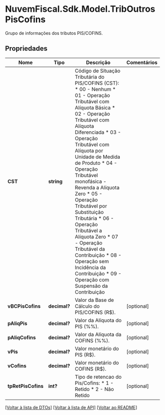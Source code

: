 # NuvemFiscal.Sdk.Model.TribOutrosPisCofins
Grupo de informações dos tributos PIS/COFINS.

## Propriedades

Nome | Tipo | Descrição | Comentários
------------ | ------------- | ------------- | -------------
**CST** | **string** | Código de Situação Tributária do PIS/COFINS (CST):  * 00 - Nenhum  * 01 - Operação Tributável com Alíquota Básica  * 02 - Operação Tributável com Alíquota Diferenciada  * 03 - Operação Tributável com Alíquota por Unidade de Medida de Produto  * 04 - Operação Tributável monofásica - Revenda a Alíquota Zero  * 05 - Operação Tributável por Substituição Tributária  * 06 - Operação Tributável a Alíquota Zero  * 07 - Operação Tributável da Contribuição  * 08 - Operação sem Incidência da Contribuição  * 09 - Operação com Suspensão da Contribuição | 
**vBCPisCofins** | **decimal?** | Valor da Base de Cálculo do PIS/COFINS (R$). | [optional] 
**pAliqPis** | **decimal?** | Valor da Alíquota do PIS (%%). | [optional] 
**pAliqCofins** | **decimal?** | Valor da Alíquota da COFINS (%%). | [optional] 
**vPis** | **decimal?** | Valor monetário do PIS (R$). | [optional] 
**vCofins** | **decimal?** | Valor monetário do COFINS (R$). | [optional] 
**tpRetPisCofins** | **int?** | Tipo de retencao do Pis/Cofins:  * 1 - Retido  * 2 - Não Retido | [optional] 

[[Voltar à lista de DTOs]](../README.md#documentation-for-models) [[Voltar à lista de API]](../README.md#documentation-for-api-endpoints) [[Voltar ao README]](../README.md)

